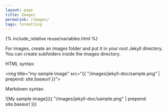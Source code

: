 ```yaml
---
layout: page
title: Images
permalink: /images/
tags: formatting
---
```

{% include_relative reuse/variables.html %}

For images, create an images folder and put it in your root Jekyll directory. You can create subfolders inside the images directory. 

HTML syntax:

<img  title="my sample image" src="{{ "/images/jekyll-doc/sample.png" | prepend: site.baseurl }}">

Markdown syntax:

![My sample image]({{ "/images/jekyll-doc/sample.png" | prepend: site.baseurl }})
